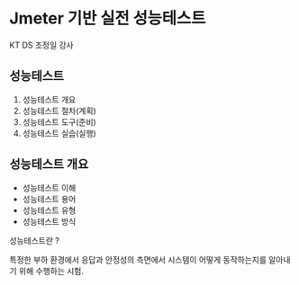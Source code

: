 # Jmeter 기반 실전 성능테스트

KT DS 조정일 강사

## 성능테스트

 1. 성능테스트 개요
 2. 성능테스트 절차(계획)
 3. 성능테스트 도구(준비)
 4. 성능테스트 실습(실행)


## 성능테스트 개요

 - 성능테스트 이해
 - 성능테스트 용어
 - 성능테스트 유형
 - 성능테스트 방식
 
성능테스트란 ? 

특정한 부하 환경에서 응답과 안정성의 측면에서 시스템이 어떻게 동작하는지를 알아내기 위해 수행하는 시험.

